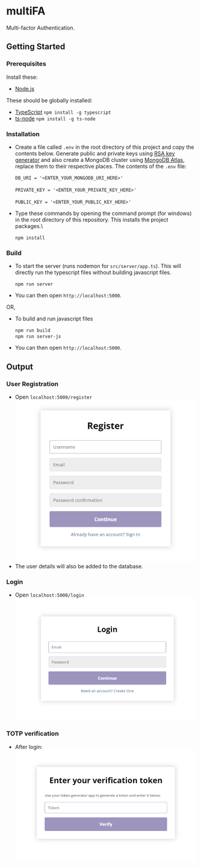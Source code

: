 # multiFA
Multi-factor Authentication.

## Getting Started
### Prerequisites
Install these:
* [Node.js](https://nodejs.org/en/)

These should be globally installed:
* [TypeScript](https://www.typescriptlang.org/download) `npm install -g typescript`
* [ts-node](https://www.npmjs.com/package/ts-node) `npm install -g ts-node`

### Installation
* Create a file called `.env` in the root directory of this project and copy the contents below. Generate public and private keys using [RSA key generator](https://travistidwell.com/jsencrypt/demo/) and also create a MongoDB cluster using [MongoDB Atlas](https://www.mongodb.com/atlas), replace them to their respective places. The contents of the `.env` file:
	```
	DB_URI = '<ENTER_YOUR_MONGODB_URI_HERE>'

	PRIVATE_KEY = '<ENTER_YOUR_PRIVATE_KEY_HERE>'

	PUBLIC_KEY = '<ENTER_YOUR_PUBLIC_KEY_HERE>'
	```

* Type these commands by opening the command prompt (for windows) in the root directory of this repository. This installs the project packages.\
	```
	npm install
	```
### Build
* To start the server (runs nodemon for `src/server/app.ts`). This will directly run the typescript files without building javascript files.
	```
	npm run server
	```
* You can then open `http://localhost:5000`.


OR,
* To build and run javascript files 
	```
	npm run build
	npm run server-js
	```
* You can then open `http://localhost:5000`.

## Output
### User Registration
* Open `localhost:5000/register`\
![](img/register.png)
* The user details will also be added to the database.

### Login
* Open `localhost:5000/login`\
![](img/login.png)

### TOTP verification
* After login:
![](img/totp.png)
